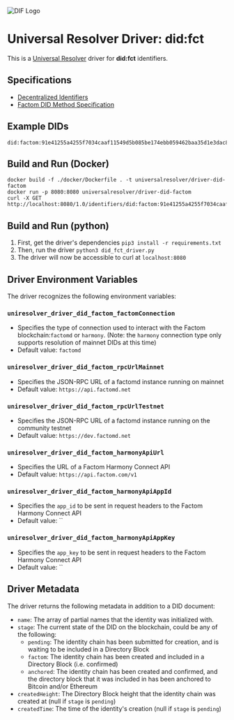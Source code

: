 ![DIF Logo](https://raw.githubusercontent.com/decentralized-identity/decentralized-identity.github.io/master/images/logo-small.png)

# Universal Resolver Driver: did:fct

This is a [Universal Resolver](https://github.com/decentralized-identity/universal-resolver/) driver for **did:fct** identifiers.

## Specifications

* [Decentralized Identifiers](https://w3c-ccg.github.io/did-spec/)
* [Factom DID Method Specification](DID-Method-factom.md)

## Example DIDs

```
did:factom:91e41255a4255f7034caaf11549d5b085be174ebb059462baa35d1e3dac88c15
```

## Build and Run (Docker)

```
docker build -f ./docker/Dockerfile . -t universalresolver/driver-did-factom
docker run -p 8080:8080 universalresolver/driver-did-factom
curl -X GET http://localhost:8080/1.0/identifiers/did:factom:91e41255a4255f7034caaf11549d5b085be174ebb059462baa35d1e3dac88c15
```

## Build and Run (python)

1. First, get the driver's dependencies `pip3 install -r requirements.txt`
1. Then, run the driver `python3 did_fct_driver.py`
1. The driver will now be accessible to curl at `localhost:8080`

## Driver Environment Variables

The driver recognizes the following environment variables:

### `uniresolver_driver_did_factom_factomConnection`

* Specifies the type of connection used to interact with the Factom blockchain:`factomd` or `harmony`. (Note: the `harmony` connection type only supports resolution of mainnet DIDs at this time)
* Default value: `factomd`
 
### `uniresolver_driver_did_factom_rpcUrlMainnet`

* Specifies the JSON-RPC URL of a factomd instance running on mainnet
* Default value: `https://api.factomd.net`

### `uniresolver_driver_did_factom_rpcUrlTestnet`

* Specifies the JSON-RPC URL of a factomd instance running on the community testnet
* Default value: `https://dev.factomd.net`

### `uniresolver_driver_did_factom_harmonyApiUrl`

* Specifies the URL of a Factom Harmony Connect API
* Default value: `https://api.factom.com/v1`

### `uniresolver_driver_did_factom_harmonyApiAppId`

* Specifies the `app_id` to be sent in request headers to the Factom Harmony Connect API
* Default value: ``

### `uniresolver_driver_did_factom_harmonyApiAppKey`

* Specifies the `app_key` to be sent in request headers to the Factom Harmony Connect API
* Default value: ``

 
## Driver Metadata

The driver returns the following metadata in addition to a DID document:

* `name`: The array of partial names that the identity was initialized with.
* `stage`: The current state of the DID on the blockchain, could be any of the following:
    * `pending`: The identity chain has been submitted for creation, and is waiting to be included in a Directory Block
    * `factom`: The identity chain has been created and included in a Directory Block (i.e. confirmed)
    * `anchored`: The identity chain has been created and confirmed, and the directory block that it was included in has been anchored to Bitcoin and/or Ethereum
* `createdHeight`: The Directory Block height that the identity chain was created at (null if `stage` is `pending`)
* `createdTime`: The time of the identity's creation (null if `stage` is `pending`)
